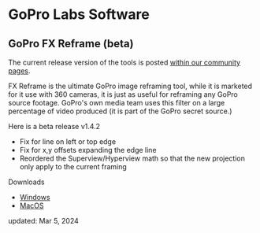 # GoPro Labs Software

## GoPro FX Reframe (beta)

The current release version of the tools is posted [within our community pages](https://community.gopro.com/s/article/GoPro-FX-Reframe).

FX Reframe is the ultimate GoPro image reframing tool, while it is marketed for it use with 360 cameras, it is just as useful for reframing any GoPro source footage. 
GoPro's own media team uses this filter on a large percentage of video produced (it is part of the GoPro secret source.)

Here is a beta release v1.4.2  
- Fix for line on left or top edge
- Fix for x,y offsets expanding the edge line
- Reordered the Superview/Hyperview math so that the new projection only apply to the current framing

Downloads
- [Windows](fxreframe/bin/GoPro-FX-Reframe-Plugin-1.4.2.205.zip)
- [MacOS](fxreframe/bin/GoPro-FX-Reframe-Plugin-1.4.2.274.pkg)

updated: Mar 5, 2024<br>

